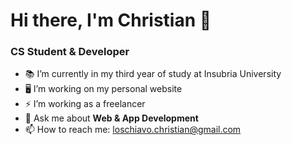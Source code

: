 <h1>Hi there, I'm Christian 👋</h1>
<h3>CS Student & Developer</h3>

- 📚 I’m currently in my third year of study at Insubria University
- 🖥️ I’m working on my personal website
- ⚡ I’m working as a freelancer
- 💬 Ask me about <b>Web & App Development</b>
- 📫 How to reach me: loschiavo.christian@gmail.com
